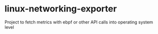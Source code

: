 # linux-networking-exporter
Project to fetch metrics with ebpf or other API calls into operating system level
